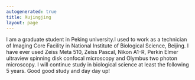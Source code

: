 ```yaml
---
autogenerated: true
title: Xujingjing
layout: page
---
```


I am a graduate student in Peking university.I used to work as a
technician of Imaging Core Facility in National Institute of Biological
Science, Beijing. I have ever used Zeiss Meta 510, Zeiss Pascal, Nikon
A1-R, Perkin Elmer ultraview spinning disk confocal microscopy and
Olymbus two photon microscopy. I will continue study in biological
science at least the following 5 years. Good good study and day day up\!
